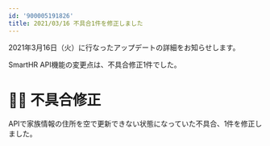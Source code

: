 ```yaml
---
id: '900005191826'
title: 2021/03/16 不具合1件を修正しました
---
```

2021年3月16日（火）に行なったアップデートの詳細をお知らせします。

SmartHR API機能の変更点は、不具合修正1件でした。

# 👨‍⚕️ 不具合修正

APIで家族情報の住所を空で更新できない状態になっていた不具合、1件を修正しました。
